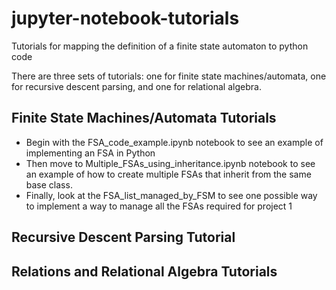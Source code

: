 # jupyter-notebook-tutorials
Tutorials for mapping the definition of a finite state automaton to python code

There are three sets of tutorials: one for finite state machines/automata, one for recursive descent parsing, and one for relational algebra.

## Finite State Machines/Automata Tutorials
  * Begin with the FSA_code_example.ipynb notebook to see an example of implementing an FSA in Python
  * Then move to Multiple_FSAs_using_inheritance.ipynb notebook to see an example of how to create multiple FSAs that inherit from the same base class.
  * Finally, look at the FSA_list_managed_by_FSM to see one possible way to implement a way to manage all the FSAs required for project 1

## Recursive Descent Parsing Tutorial

## Relations and Relational Algebra Tutorials